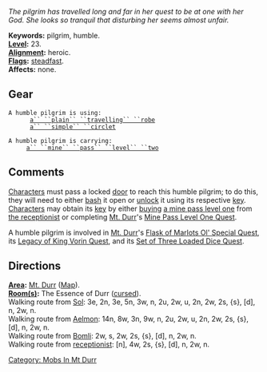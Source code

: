 *The pilgrim has travelled long and far in her quest to be at one with
her God. She looks so tranquil that disturbing her seems almost unfair.*

**Keywords:** pilgrim, humble.  
**[Level](Level "wikilink"):** 23.  
**[Alignment](Alignment "wikilink"):** heroic.  
**[Flags](:Category:_Mob_Types "wikilink"):**
[steadfast](Sentinel_Mobs "wikilink").  
**Affects:** none.  

## Gear

`A humble pilgrim is using:`  
<worn on body>`      `[`a`` ``plain`` ``travelling`` ``robe`](Plain_Travelling_Robe "wikilink")  
<worn on head>`      `[`a`` ``simple`` ``circlet`](Simple_Circlet "wikilink")

`A humble pilgrim is carrying:`  
`     `[`a`` ``mine`` ``pass`` ``level`` ``two`](Mine_Pass_Level_Two "wikilink")

## Comments

[Characters](:Category:_Characters "wikilink") must pass a locked
[door](:Category:_Doors "wikilink") to reach this humble pilgrim; to do
this, they will need to either [bash](Bashdoor "wikilink") it open or
[unlock](Unlock "wikilink") it using its respective
[key](:Category:_Keys "wikilink").
[Characters](:Category:_Characters "wikilink") may obtain its
[key](:Category:_Keys "wikilink") by either [buying](Buy "wikilink") [a
mine pass level one](Mine_Pass_Level_One "wikilink") from [the
receptionist](Receptionist "wikilink") or completing [Mt.
Durr](:Category:_Mt_Durr "wikilink")'s [Mine Pass Level One
Quest](Mine_Pass_Level_One_Quest "wikilink").

A humble pilgrim is involved in [Mt.
Durr](:Category:_Mt_Durr "wikilink")'s [Flask of Marlots Ol' Special
Quest](Flask_Of_Marlots_Ol'_Special_Quest "wikilink"), its [Legacy of
King Vorin Quest](Legacy_Of_King_Vorin_Quest "wikilink"), and its [Set
of Three Loaded Dice Quest](Set_Of_Three_Loaded_Dice_Quest "wikilink").

## Directions

**[Area](:Category:_Areas "wikilink"):** [Mt.
Durr](:Category:_Mt_Durr "wikilink") ([Map](Mt_Durr_Map "wikilink")).  
**[Room(s)](:Category:_Rooms "wikilink"):** The Essence of Durr
([cursed](Cursed_Rooms "wikilink")).  
Walking route from [Sol](Sol "wikilink"): 3e, 2n, 3e, 5n, 3w, n, 2u, 2w,
u, 2n, 2w, 2s, {s}, \[d\], n, 2w, n.  
Walking route from [Aelmon](Aelmon "wikilink"): 14n, 8w, 3n, 9w, n, 2u,
2w, u, 2n, 2w, 2s, {s}, \[d\], n, 2w, n.  
Walking route from [Bomli](Bomli "wikilink"): 2w, s, 2w, 2s, {s}, \[d\],
n, 2w, n.  
Walking route from [receptionist](Receptionist "wikilink"): \[n\], 4w,
2s, {s}, \[d\], n, 2w, n.  

[Category: Mobs In Mt Durr](Category:_Mobs_In_Mt_Durr "wikilink")
